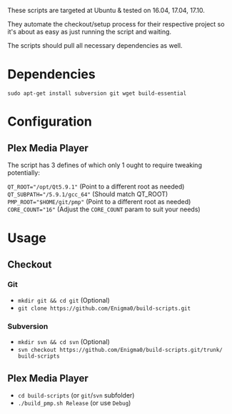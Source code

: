 These scripts are targeted at Ubuntu & tested on 16.04, 17.04, 17.10.

They automate the checkout/setup process for their respective project
so it's about as easy as just running the script and waiting.

The scripts should pull all necessary dependencies as well.

# Dependencies

```
sudo apt-get install subversion git wget build-essential
```
# Configuration
## Plex Media Player

The script has 3 defines of which only 1 ought to require tweaking potentially:

`QT_ROOT="/opt/Qt5.9.1"`          (Point to a different root as needed)
`QT_SUBPATH="/5.9.1/gcc_64"`      (Should match QT_ROOT)
`PMP_ROOT="$HOME/git/pmp"`        (Point to a different root as needed)
`CORE_COUNT="16"`                 (Adjust the `CORE_COUNT` param to suit your needs)

# Usage
## Checkout
### Git
* `mkdir git && cd git` (Optional)
* `git clone https://github.com/Enigma0/build-scripts.git`
### Subversion
* `mkdir svn && cd svn` (Optional)
* `svn checkout https://github.com/Enigma0/build-scripts.git/trunk/ build-scripts`

## Plex Media Player
* `cd build-scripts` (or `git`/`svn` subfolder)
* `./build_pmp.sh Release` (or use `Debug`)
